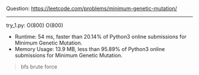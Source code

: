 Question: https://leetcode.com/problems/minimum-genetic-mutation/

---

try_1.py: O(800) O(800)

* Runtime: 54 ms, faster than 20.14% of Python3 online submissions for Minimum Genetic Mutation.
* Memory Usage: 13.9 MB, less than 95.89% of Python3 online submissions for Minimum Genetic Mutation.

> bfs brute force
